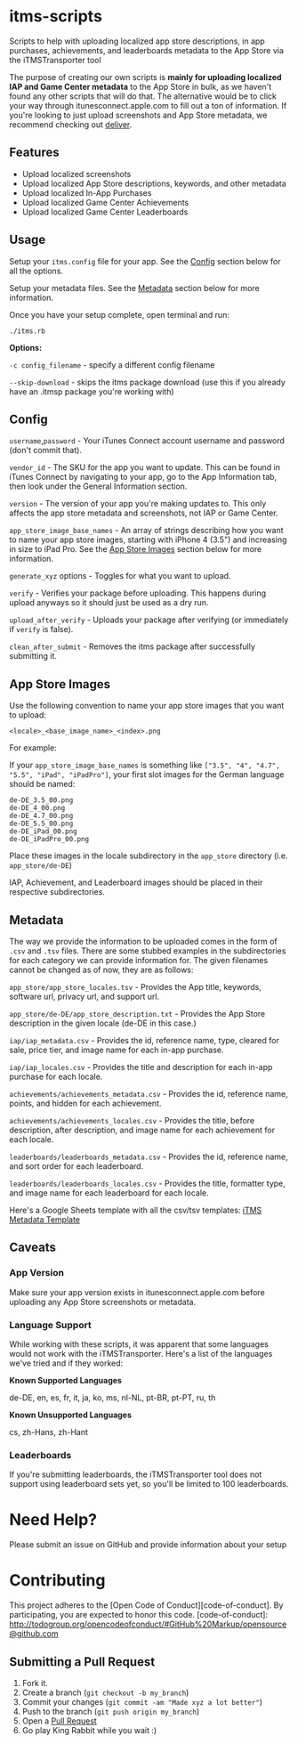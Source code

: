 # itms-scripts
Scripts to help with uploading localized app store descriptions, in app purchases, achievements, and leaderboards metadata to the App Store via the iTMSTransporter tool

The purpose of creating our own scripts is **mainly for uploading localized IAP and Game Center metadata** to the App Store in bulk, as we haven't found any other scripts that will do that.
The alternative would be to click your way through itunesconnect.apple.com to fill out a ton of information.
If you're looking to just upload screenshots and App Store metadata, we recommend checking out [deliver](https://github.com/fastlane/fastlane/tree/master/deliver).

## Features
* Upload localized screenshots
* Upload localized App Store descriptions, keywords, and other metadata
* Upload localized In-App Purchases
* Upload localized Game Center Achievements
* Upload localized Game Center Leaderboards

## Usage
Setup your `itms.config` file for your app. See the [Config](#config) section below for all the options.

Setup your metadata files. See the [Metadata](#metadata) section below for more information.

Once you have your setup complete, open terminal and run:
```
./itms.rb
```
**Options:**

`-c config_filename` - specify a different config filename

`--skip-download` - skips the itms package download (use this if you already have an .itmsp package you're working with)

## Config
`username`,`password` - Your iTunes Connect account username and password (don't commit that).

`vendor_id` - The SKU for the app you want to update.
This can be found in iTunes Connect by navigating to your app, go to the App Information tab, then look under the General Information section.

`version` - The version of your app you're making updates to.
This only affects the app store metadata and screenshots, not IAP or Game Center.

`app_store_image_base_names` - An array of strings describing how you want to name your app store images, starting with iPhone 4 (3.5") and increasing in size to iPad Pro.
See the [App Store Images](#app-store-images) section below for more information.

`generate_xyz` options - Toggles for what you want to upload.

`verify` - Verifies your package before uploading. This happens during upload anyways so it should just be used as a dry run.

`upload_after_verify` - Uploads your package after verifying (or immediately if `verify` is false).

`clean_after_submit` - Removes the itms package after successfully submitting it.

## App Store Images
Use the following convention to name your app store images that you want to upload:

`<locale>_<base_image_name>_<index>.png`

For example:

If your `app_store_image_base_names` is something like `["3.5", "4", "4.7", "5.5", "iPad", "iPadPro"]`,
your first slot images for the German language should be named:

```
de-DE_3.5_00.png
de-DE_4_00.png
de-DE_4.7_00.png
de-DE_5.5_00.png
de-DE_iPad_00.png
de-DE_iPadPro_00.png
```
Place these images in the locale subdirectory in the `app_store` directory (i.e. `app_store/de-DE`)

IAP, Achievement, and Leaderboard images should be placed in their respective subdirectories.

## Metadata
The way we provide the information to be uploaded comes in the form of `.csv` and `.tsv` files.
There are some stubbed examples in the subdirectories for each category we can provide information for.
The given filenames cannot be changed as of now, they are as follows:

`app_store/app_store_locales.tsv` - Provides the App title, keywords, software url, privacy url, and support url.

`app_store/de-DE/app_store_description.txt` - Provides the App Store description in the given locale (de-DE in this case.)

`iap/iap_metadata.csv` - Provides the id, reference name, type, cleared for sale, price tier, and image name for each in-app purchase.

`iap/iap_locales.csv` - Provides the title and description for each in-app purchase for each locale.

`achievements/achievements_metadata.csv` - Provides the id, reference name, points, and hidden for each achievement.

`achievements/achievements_locales.csv` - Provides the title, before description, after description, and image name for each achievement for each locale.

`leaderboards/leaderboards_metadata.csv` - Provides the id, reference name, and sort order for each leaderboard.

`leaderboards/leaderboards_locales.csv` - Provides the title, formatter type, and image name for each leaderboard for each locale.

Here's a Google Sheets template with all the csv/tsv templates: [iTMS Metadata Template](https://docs.google.com/spreadsheets/d/1kFDrGsMZQzgTpbhx9E1ebliKce4fAjl6TSuHdXlrZso/edit?usp=sharing)

## Caveats
### App Version
Make sure your app version exists in itunesconnect.apple.com before uploading any App Store screenshots or metadata.

### Language Support
While working with these scripts, it was apparent that some languages would not work with the iTMSTransporter. Here's a list of the languages we've tried and if they worked:

**Known Supported Languages**

de-DE, en, es, fr, it, ja, ko, ms, nl-NL, pt-BR, pt-PT, ru, th

**Known Unsupported Languages**

cs, zh-Hans, zh-Hant

### Leaderboards
If you're submitting leaderboards, the iTMSTransporter tool does not support using leaderboard sets yet, so you'll be limited to 100 leaderboards.

# Need Help?

Please submit an issue on GitHub and provide information about your setup

# Contributing

This project adheres to the [Open Code of Conduct][code-of-conduct]. By participating, you are expected to honor this code.
[code-of-conduct]: http://todogroup.org/opencodeofconduct/#GitHub%20Markup/opensource@github.com

## Submitting a Pull Request

1. Fork it.
2. Create a branch (`git checkout -b my_branch`)
3. Commit your changes (`git commit -am "Made xyz a lot better"`)
4. Push to the branch (`git push origin my_branch`)
5. Open a [Pull Request](http://github.com/github/markup/pulls)
6. Go play King Rabbit while you wait :)